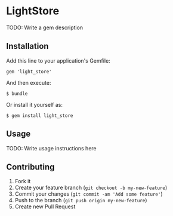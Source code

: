 # LightStore

TODO: Write a gem description

## Installation

Add this line to your application's Gemfile:

    gem 'light_store'

And then execute:

    $ bundle

Or install it yourself as:

    $ gem install light_store

## Usage

TODO: Write usage instructions here

## Contributing

1. Fork it
2. Create your feature branch (`git checkout -b my-new-feature`)
3. Commit your changes (`git commit -am 'Add some feature'`)
4. Push to the branch (`git push origin my-new-feature`)
5. Create new Pull Request
